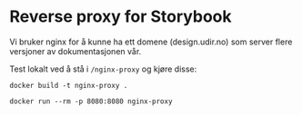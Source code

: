# Reverse proxy for Storybook

Vi bruker nginx for å kunne ha ett domene (design.udir.no) som server flere versjoner av dokumentasjonen vår.

Test lokalt ved å stå i `/nginx-proxy` og kjøre disse:

```
docker build -t nginx-proxy .

docker run --rm -p 8080:8080 nginx-proxy
```
